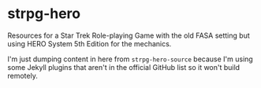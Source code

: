 # strpg-hero
Resources for a Star Trek Role-playing Game with the old FASA setting but using HERO System 5th Edition for the mechanics.

I'm just dumping content in here from <code>strpg-hero-source</code> because I'm using some Jekyll plugins that aren't in the official GitHub list so it won't build remotely.
